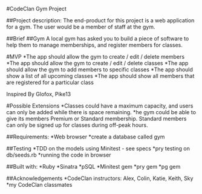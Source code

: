 #CodeClan Gym Project

##Project description:
The end-product for this project is a web application for a gym. The user would be a member of staff at the gym.

##Brief
##Gym
A local gym has asked you to build a piece of software to help them to manage memberships, and register members for classes.

#MVP
*The app should allow the gym to create / edit / delete members
*The app should allow the gym to create / edit / delete classes
*The app should allow the gym to add members to specific classes
*The app should show a list of all upcoming classes
*The app should show all members that are registered for a particular class

Inspired By
Glofox, Pike13

#Possible Extensions
*Classes could have a maximum capacity, and users can only be added while there is space remaining.
*he gym could be able to give its members Premium or Standard membership. Standard members can only be signed up for classes during off-peak hours.

##Requirements:
*Web browser
*create a database called gym

##Testing
*TDD on the models using Minitest - see specs
*pry testing on db/seeds.rb
*running the code in browser

##Built with:
*Ruby
*Sinatra
*pSQL
*Minitest gem
*pry gem
*pg gem

##Acknowledgements
*CodeClan instructors: Alex, Colin, Katie, Keith, Sky
*my CodeClan classmates
